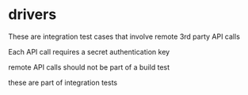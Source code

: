 # drivers
These are integration test cases that involve remote 3rd party API calls

Each API call requires a secret authentication key

remote API calls should not be part of a build test

these are part of integration tests